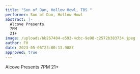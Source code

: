 ```yaml
---
title: "Son of Dan, Hollow Howl, TBS "
performer: Son of Dan, Hollow Howl
abstract: |-
  Alcove Presents
  7PM
  21+
image: /uploads/bb267404-e593-4cbc-9e98-c2572b383734.jpeg
author: FH
date: 2023-05-06T23:00:13.908Z
approved: true
---
```

Alcove Presents
7PM
21+